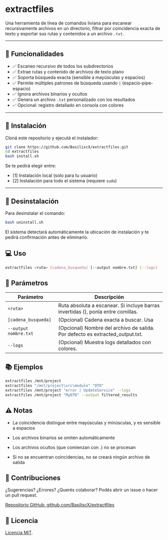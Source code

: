 # extractfiles

Una herramienta de línea de comandos liviana para escanear recursivamente archivos en un directorio, filtrar por coincidencia exacta de texto y exportar sus rutas y contenidos a un archivo `.txt`.

---

## 🔧 Funcionalidades

- ✅ Escaneo recursivo de todos los subdirectorios
- ✅ Extrae rutas y contenido de archivos de texto plano
- ✅ Soporta búsqueda exacta (sensible a mayúsculas y espacios)
- ✅ Permite múltiples patrones de búsqueda usando ` | ` (espacio-pipe-espacio)
- ✅ Ignora archivos binarios y ocultos
- ✅ Genera un archivo `.txt` personalizado con los resultados
- ✅ Opcional: registro detallado en consola con colores

---

## 🚀 Instalación

Cloná este repositorio y ejecutá el instalador:

```bash
git clone https://github.com/BasiliscX/extractfiles.git
cd extractfiles
bash install.sh
```

Se te pedirá elegir entre:

- [1] Instalación local (solo para tu usuario)
- [2] Instalación para todo el sistema (requiere `sudo`)

---

## 🧹 Desinstalación

Para desinstalar el comando:

```bash
bash uninstall.sh
```

El sistema detectará automáticamente la ubicación de instalación y te pedirá confirmación antes de eliminarlo.

## 💻 Uso

```bash
extractfiles <ruta> [cadena_busqueda] [--output nombre.txt] [--logs]
```

## 📌 Parámetros

| Parámetro             | Descripción                                                                              |
| --------------------- | ---------------------------------------------------------------------------------------- |
| `<ruta>`              | Ruta absoluta a escanear. Si incluye barras invertidas (\), ponla entre comillas.        |
| `[cadena_busqueda]`   | (Opcional) Cadena exacta a buscar. Usa <code>|</code> para separar múltiples patrones.   |
| `--output nombre.txt` | (Opcional) Nombre del archivo de salida. Por defecto es extracted_output.txt.            |
| `--logs`              | (Opcional) Muestra logs detallados con colores.                                         |

## 📚 Ejemplos

```bash
extractfiles /mnt/project
extractfiles "/mnt/project\src\module" "DTO"
extractfiles /mnt/project "error | UpdateService" --logs
extractfiles /mnt/project "MyDTO" --output filtered_results
```

## ⚠️ Notas

- La coincidencia distingue entre mayúsculas y minúsculas, y es sensible a espacios

- Los archivos binarios se omiten automáticamente

- Los archivos ocultos (que comienzan con .) no se procesan

- Si no se encuentran coincidencias, no se creará ningún archivo de salida

## 🤝 Contribuciones

¿Sugerencias? ¿Errores? ¿Querés colaborar?
Podés abrir un issue o hacer un pull request.

[Repositorio GitHub: github.com/BasiliscX/extractfiles](https://github.com/BasiliscX/extractfiles)

## 📄 Licencia

[Licencia MIT](https://opensource.org/licenses/MIT).
